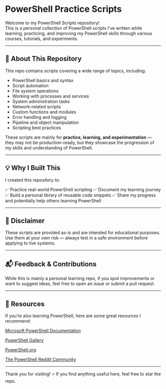 # PowerShell Practice Scripts

Welcome to my PowerShell Scripts repository!  
This is a personal collection of PowerShell scripts I’ve written while learning, practicing, and improving my PowerShell skills through various courses, tutorials, and experiments.

---

## 📂 About This Repository

This repo contains scripts covering a wide range of topics, including:

- PowerShell basics and syntax
- Script automation
- File system operations
- Working with processes and services
- System administration tasks
- Network-related scripts
- Custom functions and modules
- Error handling and logging
- Pipeline and object manipulation
- Scripting best practices

These scripts are mainly for **practice, learning, and experimentation** — they may not be production-ready, but they showcase the progression of my skills and understanding of PowerShell.

---

## 💡 Why I Built This 
I created this repository to:

✅ Practice real-world PowerShell scripting
✅ Document my learning journey
✅ Build a personal library of reusable code snippets
✅ Share my progress and potentially help others learning PowerShell

---

## 📌 Disclaimer
These scripts are provided as-is and are intended for educational purposes.
Use them at your own risk — always test in a safe environment before applying to live systems.

---

## 📬 Feedback & Contributions
While this is mainly a personal learning repo, if you spot improvements or want to suggest ideas, feel free to open an issue or submit a pull request.

---

## 📖 Resources
If you’re also learning PowerShell, here are some great resources I recommend:

[Microsoft PowerShell Documentation](https://learn.microsoft.com/en-us/powershell/)

[PowerShell Gallery](https://www.powershellgallery.com/)

[PowerShell.org](https://powershell.org/)

[The PowerShell Reddit Community](https://www.reddit.com/r/PowerShell/)

---

Thank you for visiting! ⭐ If you find anything useful here, feel free to star the repo.
